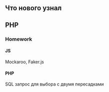## Что нового узнал 
 




## PHP 







### Homework


#### JS 
Mockaroo, Faker.js

#### PHP 
SQL запрос для выбора с двумя пересадками

